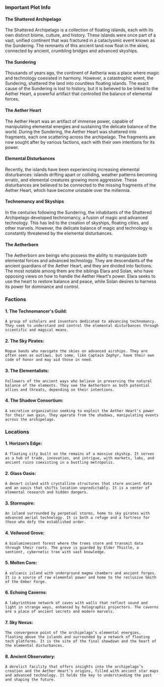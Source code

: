 ### Important Plot Info

#### The Shattered Archipelago

The Shattered Archipelago is a collection of floating islands, each with its own distinct biome, culture, and history. These islands were once part of a vast, unified continent that was fractured in a cataclysmic event known as the Sundering. The remnants of this ancient land now float in the skies, connected by ancient, crumbling bridges and advanced skyships.

#### The Sundering
 Thousands of years ago, the continent of Aetheria was a place where magic and technology coexisted in harmony. However, a catastrophic event, the Sundering, shattered the land into countless floating islands. The exact cause of the Sundering is lost to history, but it is believed to be linked to the Aether Heart, a powerful artifact that controlled the balance of elemental forces.

#### The Aether Heart

The Aether Heart was an artifact of immense power, capable of manipulating elemental energies and sustaining the delicate balance of the world. During the Sundering, the Aether Heart was shattered into fragments, each one scattering across the archipelago. The fragments are now sought after by various factions, each with their own intentions for its power.

#### Elemental Disturbances

Recently, the islands have been experiencing increasing elemental disturbances: islands drifting apart or colliding, weather patterns becoming erratic, and elemental creatures growing more aggressive. These disturbances are believed to be connected to the missing fragments of the Aether Heart, which have become unstable over the millennia.

#### Technomancy and Skyships

In the centuries following the Sundering, the inhabitants of the Shattered Archipelago developed technomancy, a fusion of magic and advanced technology. This has led to the creation of skyships, floating cities, and other marvels. However, the delicate balance of magic and technology is constantly threatened by the elemental disturbances.

#### The Aetherborn

The Aetherborn are beings who possess the ability to manipulate both elemental forces and advanced technology. They are descendants of the ancient guardians of the Aether Heart, and they are divided into factions. The most notable among them are the siblings Elara and Solan, who have opposing views on how to handle the Aether Heart's power. Elara seeks to use the heart to restore balance and peace, while Solan desires to harness its power for dominance and control.


### Factions

#### 1. **The Technomancer's Guild:**
    A group of scholars and inventors dedicated to advancing technomancy. They seek to understand and control the elemental disturbances through scientific and magical means.
    
#### 2. **The Sky Pirates:**
    Rogue bands who navigate the skies on advanced airships. They are often seen as outlaws, but some, like Captain Zephyr, have their own code of honor and may aid those in need.
    
#### 3. **The Elementalists:**
    Followers of the ancient ways who believe in preserving the natural balance of the elements. They see the Aetherborn as both potential allies and threats, depending on their intentions.
    
#### 4. **The Shadow Consortium:**
    A secretive organization seeking to exploit the Aether Heart's power for their own gain. They operate from the shadows, manipulating events across the archipelago.
    


### Locations

#### 1. **Horizon’s Edge:**
    A floating city built on the remains of a massive skyship. It serves as a hub of trade, innovation, and intrigue, with markets, labs, and ancient ruins coexisting in a bustling metropolis.
    
#### 2. **Glass Oasis:**
    A desert island with crystalline structures that store ancient data and an oasis that shifts location unpredictably. It is a center of elemental research and hidden dangers.
    
#### 3. **Stormspire:**
    An island surrounded by perpetual storms, home to sky pirates with advanced aerial technology. It is both a refuge and a fortress for those who defy the established order.
    
#### 4. **Veilwood Grove:**
    A bioluminescent forest where the trees store and transmit data through their roots. The grove is guarded by Elder Thistle, a sentient, cybernetic tree with vast knowledge.
    
#### 5. **Molten Core:**
    A volcanic island with underground magma chambers and ancient forges. It is a source of raw elemental power and home to the reclusive Smith of the Ember Forge.
    
#### 6. **Echoing Caverns:**
    A labyrinthine network of caves with walls that reflect sound and light in strange ways, enhanced by holographic projectors. The caverns are a place of ancient secrets and modern marvels.
    
#### 7. **Sky Nexus:**
    The convergence point of the archipelago’s elemental energies, floating above the islands and surrounded by a network of floating tech platforms. It is the site of the final showdown and the heart of the elemental disturbances.
    
#### 8. **Ancient Observatory:**
    A derelict facility that offers insights into the archipelago’s creation and the Aether Heart’s origins, filled with ancient star maps and advanced technology. It holds the key to understanding the past and shaping the future.